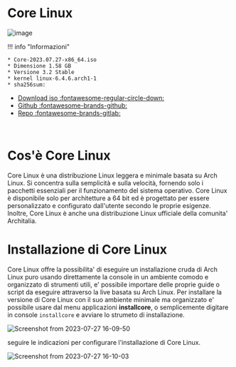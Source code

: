 
# Core Linux

![image](https://github.com/ArchItalia/site/assets/117321045/c63e1873-8d35-4618-866e-ef5ec97ad7d3)


!!! info "Informazioni"

    
    * Core-2023.07.27-x86_64.iso
    * Dimensione 1.58 GB
    * Versione 3.2 Stable
    * kernel linux-6.4.6.arch1-1
    * sha256sum: 

- [Download iso :fontawesome-regular-circle-down:](https://drive.google.com/file/d/1mOvo4MeTkN6zBdGvNBZLV3DFvYhCoq2L/view?usp=sharing)
- [Github :fontawesome-brands-github:](https://github.com/ArchItalia/core-linux)
- [Repo :fontawesome-brands-gitlab:](https://gitlab.com/architalialinux/ai-repo)

<br>

# Cos'è Core Linux 

Core Linux è una distribuzione Linux leggera e minimale basata su Arch Linux. Si concentra sulla semplicità e sulla velocità, fornendo solo i pacchetti essenziali per il funzionamento del sistema operativo. Core Linux è disponibile solo per architetture a 64 bit ed è progettato per essere personalizzato e configurato dall'utente secondo le proprie esigenze. Inoltre, Core Linux è anche una distribuzione Linux ufficiale della comunita' Architalia.

# Installazione di Core Linux

Core Linux offre la possibilita' di eseguire un installazione cruda di Arch Linux puro usando direttamente la console in un ambiente comodo e organizzato di strumenti utili, e' possibile importare delle proprie guide o script da eseguire attraverso la live basata su Arch Linux. Per installare la versione di Core Linux con il suo ambiente minimale ma organizzato e' possibile usare dal menu applicazioni **installcore**, o semplicemente digitare in console `installcore` e avviare lo strumeto di installazione.

![Screenshot from 2023-07-27 16-09-50](https://github.com/ArchItalia/site/assets/117321045/1f56011f-757d-4ca0-9b65-1574fe0b1ce1)

seguire le indicazioni per configurare l'installazione di Core Linux.

![Screenshot from 2023-07-27 16-10-03](https://github.com/ArchItalia/site/assets/117321045/444b36e2-9a8e-4868-a38f-b6d713cf8d9a)




